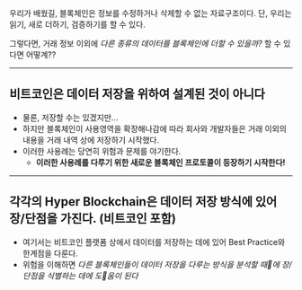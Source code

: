 우리가 배웠길, 블록체인은 정보를 수정하거나 삭제할 수 없는 자료구조이다.
단, 우리는 읽기, 새로 더하기, 검증하기를 할 수 있다.

그렇다면, 거래 정보 이외에 *다른 종류의 데이터를 블록체인에 더할 수 있을까?*
할 수 있다면 어떻계??

----

## 비트코인은 데이터 저장을 위하여 설계된 것이 아니다

- 물론, 저장할 수는 있겠지만...
- 하지만 블록체인이 사용영역을 확장해나감에 따라 회사와 개발자들은 거래 이외의 내용을 거래 내역 상에 저장하기 시작했다.
- 이러한 사용례는 당연히 위험과 문제를 야기한다.
  - **이러한 사용례를 다루기 위한 새로운 블록체인 프로토콜이 등장하기 시작한다!**

----

## 각각의 Hyper Blockchain은 데이터 저장 방식에 있어 장/단점을 가진다. (비트코인 포함)

- 여기서는 비트코인 플랫폼 상에서 데이터를 저장하는 데에 있어 Best Practice와 한계점을 다룬다.
- 위험을 이해하면 *다른 블록체인들이 데이터 저장을 다루는 방식을 분석할 때에 장/단점을 식별하는 데에 도움이 된다*
